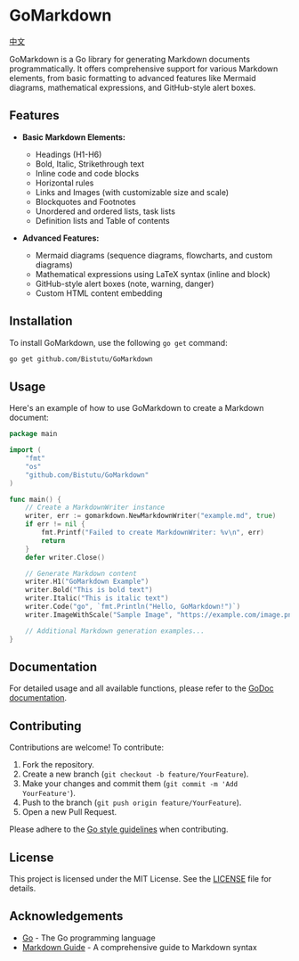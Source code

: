 # GoMarkdown

[中文](README_CN.md)

GoMarkdown is a Go library for generating Markdown documents programmatically. It offers comprehensive support for various Markdown elements, from basic formatting to advanced features like Mermaid diagrams, mathematical expressions, and GitHub-style alert boxes.

## Features

- **Basic Markdown Elements:**
  - Headings (H1-H6)
  - Bold, Italic, Strikethrough text
  - Inline code and code blocks
  - Horizontal rules
  - Links and Images (with customizable size and scale)
  - Blockquotes and Footnotes
  - Unordered and ordered lists, task lists
  - Definition lists and Table of contents

- **Advanced Features:**
  - Mermaid diagrams (sequence diagrams, flowcharts, and custom diagrams)
  - Mathematical expressions using LaTeX syntax (inline and block)
  - GitHub-style alert boxes (note, warning, danger)
  - Custom HTML content embedding

## Installation

To install GoMarkdown, use the following `go get` command:

```bash
go get github.com/Bistutu/GoMarkdown
```

## Usage

Here's an example of how to use GoMarkdown to create a Markdown document:

```go
package main

import (
	"fmt"
	"os"
	"github.com/Bistutu/GoMarkdown"
)

func main() {
	// Create a MarkdownWriter instance
	writer, err := gomarkdown.NewMarkdownWriter("example.md", true)
	if err != nil {
		fmt.Printf("Failed to create MarkdownWriter: %v\n", err)
		return
	}
	defer writer.Close()

	// Generate Markdown content
	writer.H1("GoMarkdown Example")
	writer.Bold("This is bold text")
	writer.Italic("This is italic text")
	writer.Code("go", `fmt.Println("Hello, GoMarkdown!")`)
	writer.ImageWithScale("Sample Image", "https://example.com/image.png", 50)

	// Additional Markdown generation examples...
}
```

## Documentation

For detailed usage and all available functions, please refer to the [GoDoc documentation](https://pkg.go.dev/github.com/Bistutu/GoMarkdown).

## Contributing

Contributions are welcome! To contribute:

1. Fork the repository.
2. Create a new branch (`git checkout -b feature/YourFeature`).
3. Make your changes and commit them (`git commit -m 'Add YourFeature'`).
4. Push to the branch (`git push origin feature/YourFeature`).
5. Open a new Pull Request.

Please adhere to the [Go style guidelines](https://golang.org/doc/effective_go) when contributing.

## License

This project is licensed under the MIT License. See the [LICENSE](LICENSE) file for details.

## Acknowledgements

- [Go](https://golang.org/) - The Go programming language
- [Markdown Guide](https://www.markdownguide.org/) - A comprehensive guide to Markdown syntax
